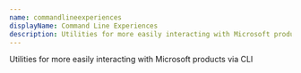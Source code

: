 ```yaml
---
name: commandlineexperiences
displayName: Command Line Experiences
description: Utilities for more easily interacting with Microsoft products via CLI
---
```

Utilities for more easily interacting with Microsoft products via CLI